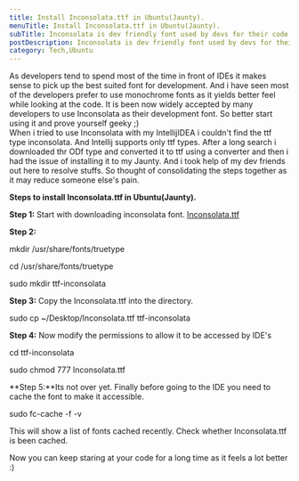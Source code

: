 ```yaml
---
title: Install Inconsolata.ttf in Ubuntu(Jaunty).
menuTitle: Install Inconsolata.ttf in Ubuntu(Jaunty).
subTitle: Inconsolata is dev friendly font used by devs for their code. This post is about installing Inconsolata tru type in Ubuntu - Jaunty.
postDescription: Inconsolata is dev friendly font used by devs for their code. This post is about installing Inconsolata tru type in Ubuntu - Jaunty.
category: Tech,Ubuntu
---
```

As developers tend to spend most of the time in front of IDEs it makes sense to pick up the best suited font for development. And i have seen most of the developers prefer to use monochrome fonts as it yields better feel while looking at the code. It is been now widely accepted by many developers to use Inconsolata as their development font. So better start using it and prove yourself geeky ;)  
When i tried to use Inconsolata with my IntellijIDEA i couldn't find the ttf type inconsolata. And Intellij supports only ttf types. After a long search i downloaded thr ODf type and converted it to ttf using a converter and then i had the issue of installing it to my Jaunty. And i took help of my dev friends out here to resolve stuffs. So thought of consolidating the steps together as it may reduce someone else's pain.

**Steps to install Inconsolata.ttf in Ubuntu(Jaunty).**

**Step 1:** Start with downloading inconsolata font. [Inconsolata.ttf](http://www.4shared.com/file/xnMYNL0w/Inconsolata.html)

**Step 2:**

mkdir /usr/share/fonts/truetype

cd /usr/share/fonts/truetype

sudo mkdir  ttf-inconsolata

**Step 3:** Copy the Inconsolata.ttf into the directory.

sudo cp ~/Desktop/Inconsolata.ttf ttf-inconsolata

**Step 4:** Now modify the permissions to allow it to be accessed by IDE's

cd ttf-inconsolata

sudo chmod 777 Inconsolata.ttf

**Step 5:**Its not over yet. Finally before going to the IDE you need to cache the font to make it accessible.

sudo fc-cache -f -v

This will show a list of fonts cached recently. Check whether Inconsolata.ttf is been cached.

Now you can keep staring at your code for a long time as it feels a lot better :)